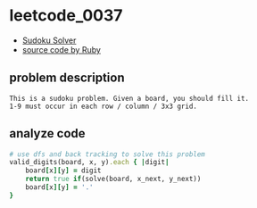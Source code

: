 # leetcode_0037

- [Sudoku Solver](https://leetcode.com/problems/sudoku-solver/)
- [source code by Ruby](leetcode_0037.rb)

## problem description

```
This is a sudoku problem. Given a board, you should fill it.
1-9 must occur in each row / column / 3x3 grid.
```

## analyze code

```ruby
# use dfs and back tracking to solve this problem
valid_digits(board, x, y).each { |digit|
    board[x][y] = digit
    return true if(solve(board, x_next, y_next))
    board[x][y] = '.'
}
```
